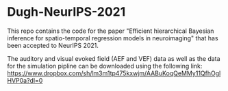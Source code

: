 # Dugh-NeurIPS-2021
This repo contains the code for the paper "Efficient hierarchical Bayesian inference for spatio-temporal regression models in neuroimaging" that has been accepted to NeurIPS 2021. 

The auditory and visual evoked field (AEF and VEF) data as well as the data for the simulation pipline can be downloaded using the following link: https://www.dropbox.com/sh/lm3m1tp475kxwjm/AABuKoqQeMMy11QfhOglHVP0a?dl=0
